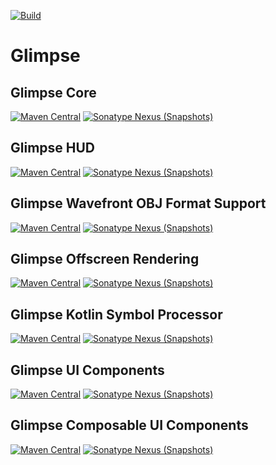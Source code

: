[![Build](https://github.com/glimpse-graphics/glimpse/workflows/Build/badge.svg)][ci-build]

# Glimpse

## Glimpse Core

[![Maven Central](https://img.shields.io/maven-central/v/graphics.glimpse/glimpse-core)][core-release]
[![Sonatype Nexus (Snapshots)](https://img.shields.io/nexus/s/graphics.glimpse/glimpse-core?server=https%3A%2F%2Foss.sonatype.org)][core-snapshot]

## Glimpse HUD

[![Maven Central](https://img.shields.io/maven-central/v/graphics.glimpse/glimpse-hud)][hud-release]
[![Sonatype Nexus (Snapshots)](https://img.shields.io/nexus/s/graphics.glimpse/glimpse-hud?server=https%3A%2F%2Foss.sonatype.org)][hud-snapshot]

## Glimpse Wavefront OBJ Format Support

[![Maven Central](https://img.shields.io/maven-central/v/graphics.glimpse/glimpse-obj)][obj-release]
[![Sonatype Nexus (Snapshots)](https://img.shields.io/nexus/s/graphics.glimpse/glimpse-obj?server=https%3A%2F%2Foss.sonatype.org)][obj-snapshot]

## Glimpse Offscreen Rendering

[![Maven Central](https://img.shields.io/maven-central/v/graphics.glimpse/glimpse-offscreen)][offscreen-release]
[![Sonatype Nexus (Snapshots)](https://img.shields.io/nexus/s/graphics.glimpse/glimpse-offscreen?server=https%3A%2F%2Foss.sonatype.org)][offscreen-snapshot]

## Glimpse Kotlin Symbol Processor

[![Maven Central](https://img.shields.io/maven-central/v/graphics.glimpse/glimpse-processor-ksp)][processor-ksp-release]
[![Sonatype Nexus (Snapshots)](https://img.shields.io/nexus/s/graphics.glimpse/glimpse-processor-ksp?server=https%3A%2F%2Foss.sonatype.org)][processor-ksp-snapshot]

## Glimpse UI Components

[![Maven Central](https://img.shields.io/maven-central/v/graphics.glimpse/glimpse-ui)][ui-release]
[![Sonatype Nexus (Snapshots)](https://img.shields.io/nexus/s/graphics.glimpse/glimpse-ui?server=https%3A%2F%2Foss.sonatype.org)][ui-snapshot]

## Glimpse Composable UI Components

[![Maven Central](https://img.shields.io/maven-central/v/graphics.glimpse/glimpse-ui-compose)][ui-compose-release]
[![Sonatype Nexus (Snapshots)](https://img.shields.io/nexus/s/graphics.glimpse/glimpse-ui-compose?server=https%3A%2F%2Foss.sonatype.org)][ui-compose-snapshot]


[ci-build]: https://github.com/glimpse-graphics/glimpse/actions?query=workflow%3ABuild
[core-release]: https://repo1.maven.org/maven2/graphics/glimpse/glimpse-core/
[core-snapshot]: https://oss.sonatype.org/content/repositories/snapshots/graphics/glimpse/glimpse-core/
[obj-release]: https://repo1.maven.org/maven2/graphics/glimpse/glimpse-obj/
[obj-snapshot]: https://oss.sonatype.org/content/repositories/snapshots/graphics/glimpse/glimpse-obj/
[hud-release]: https://repo1.maven.org/maven2/graphics/glimpse/glimpse-hud/
[hud-snapshot]: https://oss.sonatype.org/content/repositories/snapshots/graphics/glimpse/glimpse-hud/
[offscreen-release]: https://repo1.maven.org/maven2/graphics/glimpse/glimpse-offscreen/
[offscreen-snapshot]: https://oss.sonatype.org/content/repositories/snapshots/graphics/glimpse/glimpse-offscreen/
[processor-ksp-release]: https://repo1.maven.org/maven2/graphics/glimpse/glimpse-processor-ksp/
[processor-ksp-snapshot]: https://oss.sonatype.org/content/repositories/snapshots/graphics/glimpse/glimpse-processor-ksp/
[ui-release]: https://repo1.maven.org/maven2/graphics/glimpse/glimpse-ui/
[ui-snapshot]: https://oss.sonatype.org/content/repositories/snapshots/graphics/glimpse/glimpse-ui/
[ui-compose-release]: https://repo1.maven.org/maven2/graphics/glimpse/glimpse-ui-compose/
[ui-compose-snapshot]: https://oss.sonatype.org/content/repositories/snapshots/graphics/glimpse/glimpse-ui-compose/
